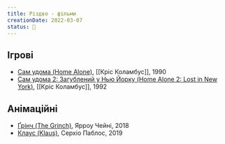 ```yaml
---
title: Різдво - фільми
creationDate: 2022-03-07
status: 🌱
---
```

## Ігрові
- [Сам удома (Home Alone)](https://uk.wikipedia.org/wiki/%D0%A1%D0%B0%D0%BC_%D1%83%D0%B4%D0%BE%D0%BC%D0%B0_(%D1%84%D1%80%D0%B0%D0%BD%D1%88%D0%B8%D0%B7%D0%B0)), [[Кріс Коламбус]], 1990
- [Сам удома 2: Загублений у Нью Йорку (Home Alone 2: Lost in New York)](https://uk.wikipedia.org/wiki/%D0%A1%D0%B0%D0%BC_%D1%83%D0%B4%D0%BE%D0%BC%D0%B0_2:_%D0%97%D0%B0%D0%B3%D1%83%D0%B1%D0%BB%D0%B5%D0%BD%D0%B8%D0%B9_%D1%83_%D0%9D%D1%8C%D1%8E-%D0%99%D0%BE%D1%80%D0%BA%D1%83), [[Кріс Коламбус]], 1992

## Анімаційні
- [Ґрінч (The Grinch)](https://uk.wikipedia.org/wiki/%D2%90%D1%80%D1%96%D0%BD%D1%87_(%D1%84%D1%96%D0%BB%D1%8C%D0%BC)), Ярроу Чейні, 2018
- [Клаус (Klaus)](https://uk.wikipedia.org/wiki/%D0%9A%D0%BB%D0%B0%D1%83%D1%81_(%D1%84%D1%96%D0%BB%D1%8C%D0%BC)), Серхіо Паблос, 2019